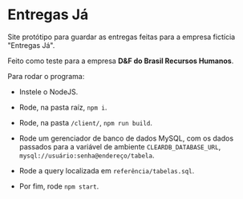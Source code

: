 # Entregas Já

Site protótipo para guardar as entregas feitas para a empresa fictícia "Entregas Já".

Feito como teste para a empresa **D&F do Brasil Recursos Humanos**.

Para rodar o programa:

- Instele o NodeJS.

- Rode, na pasta raíz, `npm i`.

- Rode, na pasta `/client/`, `npm run build`.

- Rode um gerenciador de banco de dados MySQL, com os dados passados para a variável de ambiente `CLEARDB_DATABASE_URL`, `mysql://usuário:senha@endereço/tabela`.

- Rode a query localizada em `referência/tabelas.sql`.

- Por fim, rode `npm start`.